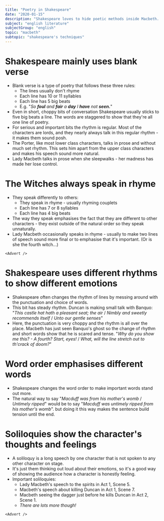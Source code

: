 ```yaml
---
title: "Poetry in Shakespeare"
date: "2020-01-15"
description: "Shakespeare loves to hide poetic methods inside Macbeth. What are they?"
subject: "english literature"
subjectGroup: "english"
topic: "macbeth"
subtopic: "shakespeare's techniques"
---
```


# Shakespeare mainly uses blank verse

- Blank verse is a type of poetry that follows these three rules:
  - The lines usually don't rhyme
  - Each line has 10 or 11 syllables
  - Each line has 5 big beats
  - E.g. "_So **foul** and **fair** a **day** I **have** not **seen.**_"
- Even in short, choppy bits of conversation Shakespeare usually sticks to five big beats a line. The words are staggered to show that they're all one line of poetry.
- For serious and important bits the rhythm is regular. Most of the characters are lords, and they nearly always talk in this regular rhythm - it makes them sound posh.
- The Porter, like most lower class characters, talks in prose and without much set rhythm. This sets him apart from the upper class characters and makes his speech sound more natural.
- Lady Macbeth talks in prose when she sleepwalks - her madness has made her lose control.

# The Witches always speak in rhyme

- They speak differently to others:
  - They speak in rhyme - usually rhyming couplets
  - Each line has 7 or 8 syllables
  - Each line has 4 big beats
- The way they speak emphasises the fact that they are different to other characters - they exist outside of the natural order so they speak unnaturally.
- Lady Macbeth occasionally speaks in rhyme - usually to make two lines of speech sound more final or to emphasise that it's important. (Or is she the fourth witch...)

```react
<Advert />
```

# Shakespeare uses different rhythms to show different emotions

- Shakespeare often changes the rhythm of lines by messing around with the punctuation and choice of words.
- This bit has steady rhythm. Duncan is making small talk with Banquo: "_This castle hat hath a pleasant seat; the air_ / _Nimbly and sweetly recommends itself_ / _Unto our gentle senses_"
- Here, the punctuation is very choppy and the rhythm is all over the place. Macbeth has just seen Banquo's ghost so the change of rhythm and short words show that he is scared and tense. "_Why do you show me this? - A fourth? Start, eyes!_ / _What, will the line stretch out to th'crack of doom?_"

# Word order emphasises different words

- Shakespeare changes the word order to make important words stand out more.
- The natural way to say "_Macduff was from his mother's womb_ / _Untimely ripped_" would be to say "_Macduff was untimely ripped from his mother's womb_". but doing it this way makes the sentence build tension until the end.

# Soliloquies show the character's thoughts and feelings

- A soliloquy is a long speech by one character that is not spoken to any other character on stage.
- It's just them thinking out loud about their emotions, so it's a good way of showing the audience how a character is honestly feeling.
- Important soliloquies:
  - Lady Macbeth's speech to the spirits in Act 1, Scene 5.
  - Macbeth's speech about killing Duncan in Act 1, Scene 7.
  - Macbeth seeing the dagger just before he kills Duncan in Act 2, Scene 1.
  - _There are lots more though!_

```react
<Advert />
```
